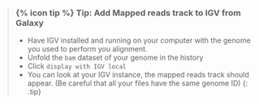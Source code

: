 
> ### {% icon tip %} Tip: Add Mapped reads track to IGV from Galaxy
> - Have IGV installed and running on your computer with the genome you used to perform you alignment.
> - Unfold the `bam` dataset of your genome in the history
> - Click `display with IGV local`
> - You can look at your IGV instance, the mapped reads track should appear. (Be careful that all your files have the same genome ID)
{: .tip}
